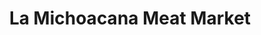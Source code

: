 ---
title: "La Michoacana Meat Market"
url: /houston/la-michoacana-meat-market-south-post-oak-road/
shop: Supermarkt
---